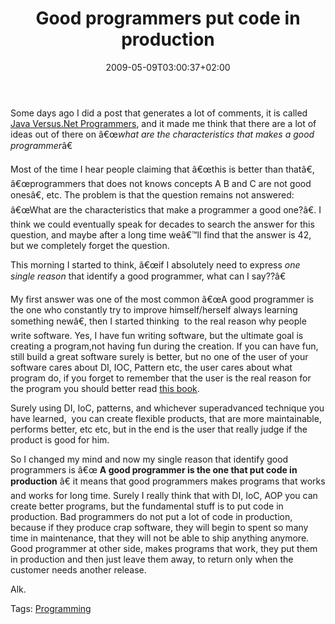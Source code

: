 ﻿---
title: "Good programmers put code in production"
description: ""
date: 2009-05-09T03:00:37+02:00
draft: false
tags: [Experiences]
categories: [Experiences]
---
Some days ago I did a post that generates a lot of comments, it is called [Java Versus.Net Programmers](http://www.codewrecks.com/blog/index.php/2009/04/28/java-versus-net-programmers/), and it made me think that there are a lot of ideas out of there on â€œ*what are the characteristics that makes a good programmer*â€

Most of the time I hear people claiming that â€œthis is better than thatâ€, â€œprogrammers that does not knows concepts A B and C are not good onesâ€, etc. The problem is that the question remains not answered: â€œWhat are the characteristics that make a programmer a good one?â€. I think we could eventually speak for decades to search the answer for this question, and maybe after a long time weâ€™ll find that the answer is 42, but we completely forget the question.

This morning I started to think, â€œif I absolutely need to express *one single reason* that identify a good programmer, what can I say??â€

My first answer was one of the most common â€œA good programmer is the one who constantly try to improve himself/herself always learning something newâ€, then I started thinking  to the real reason why people write software. Yes, I have fun writing software, but the ultimate goal is creating a program,not having fun during the creation. If you can have fun, still build a great software surely is better, but no one of the user of your software cares about DI, IOC, Pattern etc, the user cares about what program do, if you forget to remember that the user is the real reason for the program you should better read [this book](http://www.amazon.com/Why-Software-Sucks-What-About/dp/0321466756/ref=sr_1_1?ie=UTF8&amp;s=books&amp;qid=1241863599&amp;sr=8-1).

Surely using DI, IoC, patterns, and whichever superadvanced technique you have learned,  you can create flexible products, that are more maintainable, performs better, etc etc, but in the end is the user that really judge if the product is good for him.

So I changed my mind and now my single reason that identify good programmers is â€œ **A good programmer is the one that put code in production** â€ it means that good programmers makes programs that works and works for long time. Surely I really think that with DI, IoC, AOP you can create better programs, but the fundamental stuff is to put code in production. Bad programmers do not put a lot of code in production, because if they produce crap software, they will begin to spent so many time in maintenance, that they will not be able to ship anything anymore. Good programmer at other side, makes programs that work, they put them in production and then just leave them away, to return only when the customer needs another release.

Alk.

Tags: [Programming](http://technorati.com/tag/Programming)
